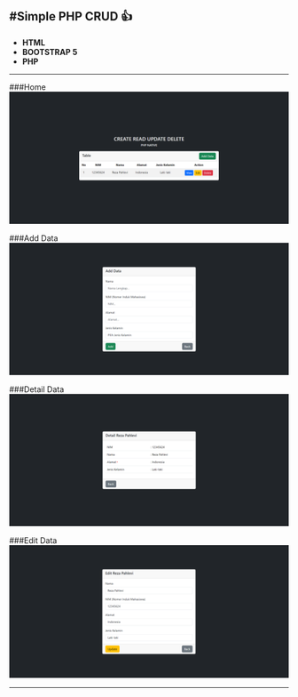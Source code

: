 #Simple PHP CRUD 👍
---
* **HTML**
* **BOOTSTRAP 5**
* **PHP**
---
###Home
![alt text](https://github.com/rezapahlevl/php-simple-crud/blob/main//images/Pic1.png?raw=true)

###Add Data
![alt text](https://github.com/rezapahlevl/php-simple-crud/blob/main//images/PicAdd.png?raw=true)

###Detail Data
![alt text](https://github.com/rezapahlevl/php-simple-crud/blob/main//images/PicView.png?raw=true)

###Edit Data
![alt text](https://github.com/rezapahlevl/php-simple-crud/blob/main//images/PicEdit.png?raw=true)

---


